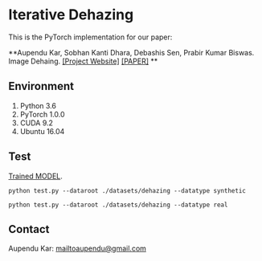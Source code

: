# Iterative Dehazing 
This is the PyTorch implementation for our paper:

**Aupendu Kar, Sobhan Kanti Dhara, Debashis Sen, Prabir Kumar Biswas. Image Dehaing. [[Project Website]](https://aupendu.github.io/iterative-dehaze) [[PAPER]](https://aupendu.github.io/iterative-dehaze) **

## Environment
1. Python 3.6
2. PyTorch 1.0.0
3. CUDA 9.2
4. Ubuntu 16.04


## Test
[Trained MODEL](https://aupendu.github.io/iterative-dehaze).

```
python test.py --dataroot ./datasets/dehazing --datatype synthetic
```

```
python test.py --dataroot ./datasets/dehazing --datatype real
```



## Contact
Aupendu Kar: mailtoaupendu@gmail.com
